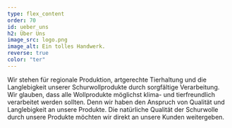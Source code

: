 ```yaml
---
type: flex_content
order: 70
id: ueber_uns
h2: Über Uns
image_src: logo.png
image_alt: Ein tolles Handwerk.
reverse: true
color: "ter"
---
```

Wir stehen für regionale Produktion, artgerechte Tierhaltung und die Langlebigkeit unserer Schurwollprodukte durch sorgfältige Verarbeitung. Wir glauben, dass alle Wollprodukte möglichst klima- und tierfreundlich verarbeitet werden sollten. Denn wir haben den Anspruch von Qualität und Langlebigkeit an unsere Produkte. Die natürliche Qualität der Schurwolle durch unsere Produkte möchten wir direkt an unsere Kunden weitergeben.